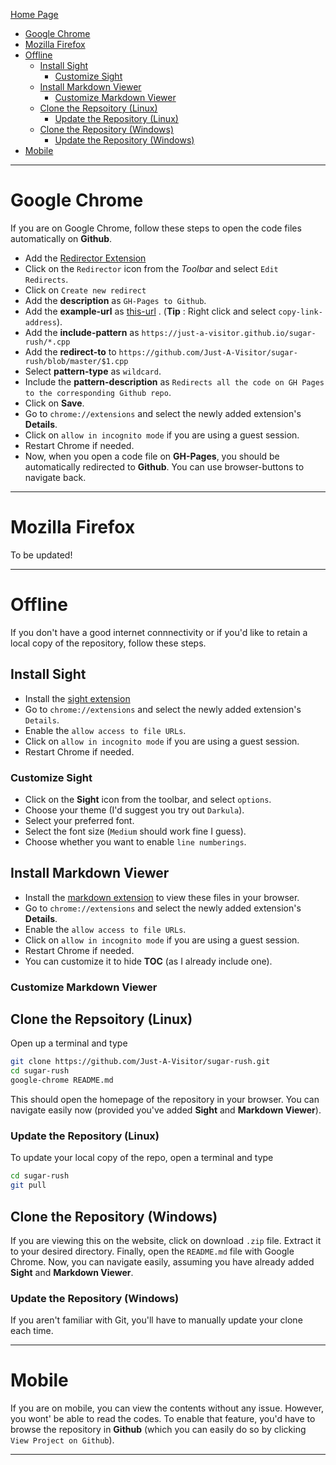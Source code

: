 [Home Page](../README.md)

<!-- vim-markdown-toc GFM -->

* [Google Chrome](#google-chrome)
* [Mozilla Firefox](#mozilla-firefox)
* [Offline](#offline)
	* [Install Sight](#install-sight)
		* [Customize Sight](#customize-sight)
	* [Install Markdown Viewer](#install-markdown-viewer)
		* [Customize Markdown Viewer](#customize-markdown-viewer)
	* [Clone the Repsoitory (Linux)](#clone-the-repsoitory-linux)
		* [Update the Repository (Linux)](#update-the-repository-linux)
	* [Clone the Repository (Windows)](#clone-the-repository-windows)
		* [Update the Repository (Windows)](#update-the-repository-windows)
* [Mobile](#mobile)

<!-- vim-markdown-toc -->

----

# Google Chrome
If you are on Google Chrome, follow these steps to open the code files automatically on **Github**.

* Add the [Redirector Extension](https://chrome.google.com/webstore/detail/redirector/ocgpenflpmgnfapjedencafcfakcekcd/related?hl=en)
* Click on the `Redirector` icon from the *Toolbar* and select `Edit Redirects`.
* Click on `Create new redirect`
* Add the **description** as `GH-Pages to Github`.
* Add the **example-url** as [this-url](https://just-a-visitor.github.io/sugar-rush/bny-mellon/set-1/sequence-sum/sequence-sum-solution.cpp) . (**Tip** : Right click and select `copy-link-address`).
* Add the **include-pattern** as `https://just-a-visitor.github.io/sugar-rush/*.cpp`  
* Add the **redirect-to** to `https://github.com/Just-A-Visitor/sugar-rush/blob/master/$1.cpp`
* Select **pattern-type** as `wildcard`.
* Include the **pattern-description** as `Redirects all the code on GH Pages to the corresponding Github repo`.
* Click on **Save**.
* Go to `chrome://extensions` and select the newly added extension's **Details**.
* Click on `allow in incognito mode` if you are using a guest session.
* Restart Chrome if needed.
* Now, when you open a code file on **GH-Pages**, you should be automatically redirected to **Github**. You can use browser-buttons to navigate back.
 

----

# Mozilla Firefox
To be updated!

----

# Offline
If you don't have a good internet connnectivity or if you'd like to retain a local copy of the repository, follow these steps.

## Install Sight
* Install the [sight extension](https://chrome.google.com/webstore/detail/sight/epmaefhielclhlnmjofcdapbeepkmggh)
* Go to `chrome://extensions` and select the newly added extension's `Details`.
* Enable the `allow access to file URLs`.
* Click on `allow in incognito mode` if you are using a guest session.
* Restart Chrome if needed.

### Customize Sight
* Click on the **Sight** icon from the toolbar, and select `options`.
* Choose your theme (I'd suggest you try out `Darkula`).
* Select your preferred font. 
* Select the font size (`Medium` should work fine I guess).
* Choose whether you want to enable `line numberings`.



## Install Markdown Viewer
* Install the [markdown extension](https://chrome.google.com/webstore/detail/markdown-viewer/ckkdlimhmcjmikdlpkmbgfkaikojcbjk) to view these files in your browser.
* Go to `chrome://extensions` and select the newly added extension's **Details**.
* Enable the `allow access to file URLs`.
* Click on `allow in incognito mode` if you are using a guest session.
* Restart Chrome if needed.
* You can customize it to hide **TOC** (as I already include one).

### Customize Markdown Viewer


## Clone the Repsoitory (Linux)
Open up a terminal and type

```bash
git clone https://github.com/Just-A-Visitor/sugar-rush.git
cd sugar-rush
google-chrome README.md
```

This should open the homepage of the repository in your browser. You can navigate easily now (provided you've added **Sight** and **Markdown Viewer**).

### Update the Repository (Linux)
To update your local copy of the repo, open a terminal and type

```bash
cd sugar-rush
git pull
```

## Clone the Repository (Windows)
If you are viewing this on the website, click on download `.zip` file. Extract it to your desired directory. Finally, open the `README.md` file with Google Chrome. Now, you can navigate easily, assuming you have already added **Sight** and **Markdown Viewer**.

### Update the Repository (Windows)
If you aren't familiar with Git, you'll have to manually update your clone each time.

----

# Mobile
If you are on mobile, you can view the contents without any issue. However, you wont' be able to read the codes. To enable that feature, you'd have to browse the repository in **Github** (which you can easily do so by clicking `View Project on Github`).

----
